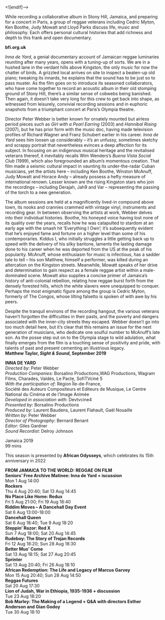 

<![endif]-->

While recording a collaborative album in Stony Hill, Jamaica, and preparing for a concert in Paris, a group of reggae veterans including Cedric Myton, Ken Boothe, Judy Mowatt and Lloyd Parks discuss life, music and philosophy. Each offers personal cultural histories that add richness and depth to this frank and open documentary.

**bfi.org.uk**

_Inna de Yard_, a genial documentary account of Jamaican reggae luminaries reuniting after many years, opens with a tuning-up of sorts. We are in a hushed lane in the verdant hills above Kingston, the only music for now the chatter of birds. A grizzled local arrives on site to inspect a beaten-up old piano; tweaking its innards, he explains that the sound has to be just so to pass muster. As the film goes on to introduce its seasoned collaborators, who have come together to record an acoustic album in their old stomping ground of Stony Hill, there’s a similar sense of cobwebs being banished. Then again, it doesn’t take very long for this crew to get back into shape, as witnessed from leisurely, convivial recording sessions and in euphoric snapshots from a triumphant concert at Paris’s Olympia theatre.

Director Peter Webber is better known for ornately mounted but airless period pieces such as _Girl with a Pearl Earring_ (2003) and _Hannibal Rising_ (2007), but he has prior form with the music doc, having made television profiles of Richard Wagner and Franz Schubert earlier in his career. _Inna de Yard_ sees him loosen up considerably – it’s an unfussy, sometimes sketchy and scrappy portrait that nevertheless evinces a deep affection for its subject. In focusing on an indigenous musical heritage and the revitalised veterans thereof, it inevitably recalls Wim Wenders’s _Buena Vista Social Club_ (1999), which also foregrounded an album’s momentous creation. That film made a seismic cultural impact in vaunting its under-the-radar Cuban musicians, yet the artists here – including Ken Boothe, Winston McAnuff, Judy Mowatt and Horace Andy – already possess a hefty measure of international renown. Lesser known are the rising Kingston stars who join the recordings – including Derajah, Jah9 and Var – representing the passing of the torch to a new generation.

The album sessions are held at a magnificently lived-in compound above town, its nooks and crannies crammed with vintage vinyl, instruments and recording gear. In between observing the artists at work, Webber delves into their individual histories. Boothe, his honeyed voice having lost none of its quality over the years, recalls how he was catapulted to stardom at an early age with the smash hit ‘Everything I Own’; it’s subsequently evident that he’s enjoyed fame and fortune on a higher level than some of his contemporaries. Kiddus I, who initially struggles a little getting back up to speed with the delivery of his silky baritone, laments the lasting damage done to his career when he was deported from the US at the peak of his popularity. McAnuff, whose enthusiasm for music is infectious, has a sadder tale to tell – his son Matthew, himself a performer, was killed during an altercation on the Kingston streets. Meanwhile, Mowatt speaks of her drive and determination to gain respect as a female reggae artist within a male-dominated scene. Mowatt also supplies a concise primer of Jamaica’s history of anti-colonial rebellion, relating how reggae burst forth from the densely forested hills, which the white slavers were unequipped to conquer. Perhaps the most enigmatic figure among the group is Cedric Myton, formerly of The Congos, whose lilting falsetto is spoken of with awe by his peers.

Despite the tranquil environs of the recording hangout, the various veterans haven’t forgotten the difficulties in their pasts, and the poverty and dangers associated with the inner-city streets they escaped. Webber doesn’t go into too much detail here, but it’s clear that this remains an issue for the next generation of musicians, who dedicate one soulful number to McAnuff’s late son. As the posse step out on to the Olympia stage to wild adulation, what finally emerges from the film is a touching sense of positivity and pride, with talents of past and present cementing an illustrious legacy.  
**Matthew Taylor, _Sight & Sound_, September 2019**  

**INNA DE YARD**  
_Directed by_: Peter Webber  
_Production Companies_: Borsalino Productions,WAG Productions, Wagram Films, Charades, Valdés, Le Pacte, SofiTVciné 5  
_With the participation of_: Région Île-de-France,  
Société des Auteurs Compositeurs et Editeurs de Musique, Le Centre National du Cinéma et de l'Image Animée  
_Developed in association with_: Devtvcine4  
_Presented by_: Borsalino Productions  
_Produced by_: Laurent Baudens, Laurent Flahault, Gaël Nouaille  
_Written by_: Peter Webber  
_Director of Photography_: Bernard Benant  
_Editor_: Giles Gardner  
_Sound Recordist_: Delroy Johnson  

Jamaica 2019  
99 mins  

This season is presented by **African Odysseys**, which celebrates its 15th anniversary in 2022  



**FROM JAMAICA TO THE WORLD: REGGAE ON FILM**  
**Seniors’ Free Archive Matinee: Inna de Yard + iscussion**  
Mon 1 Aug 14:00  
**Rockers**  
Thu 4 Aug 20:40; Sat 13 Aug 14:45  
**No Place Like Home: Redux**  
Fri 5 Aug 21:00; Fri 19 Aug 18:40  
**Riddim Moves – A Dancehall Day Event**  
Sat 6 Aug 13:00-18:00  
**Dancehall Queen**  
Sat 6 Aug 18:40; Tue 9 Aug 18:20  
**Steppin’ Razor: Red X**  
Sun 7 Aug 18:00; Sat 20 Aug 14:45  
**Rudeboy: The Story of Trojan Records**  
Fri 12 Aug 18:20; Sun 28 Aug 18:30  
**Better Mus’ Come**  
Sat 13 Aug 18:15; Sat 27 Aug 20:45  
**Sprinter**  
Sat 13 Aug 20:40; Fri 26 Aug 18:10  
**African Redemption: The Life and Legacy of Marcus Garvey**  
Mon 15 Aug 20:40; Sun 28 Aug 14:50  
**Reggae Futures**  
Sat 20 Aug 17:30  
**Lion of Judah, War in Ethiopia, 1935-1936 + discussion**  
Tue 23 Aug 18:20  
**Bob Marley: The Making of a Legend + Q&A with directors Esther Anderson and Gian Godoy**  
Tue 30 Aug 18:10  
<!--stackedit_data:
eyJoaXN0b3J5IjpbMTI0ODk3MjM0MSwtOTc3NTQyMjE3LDczMD
k5ODExNl19
-->